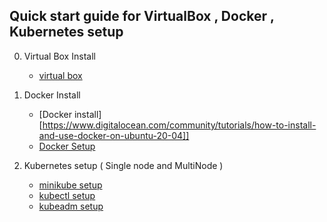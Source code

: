 
## Quick start guide for VirtualBox , Docker , Kubernetes setup

0. Virtual Box Install

     - [virtual box](https://www.virtualbox.org/wiki/Downloads)

1. Docker Install

     - [Docker install][https://www.digitalocean.com/community/tutorials/how-to-install-and-use-docker-on-ubuntu-20-04]]
     - [Docker Setup](https://docs.docker.com/get-docker/)


2. Kubernetes setup ( Single node and MultiNode )
     
     - [minikube setup](https://minikube.sigs.k8s.io/docs/start/)
     - [kubectl setup](https://kubernetes.io/docs/tasks/tools/install-kubectl-linux/)
     - [kubeadm setup](https://kubernetes.io/docs/setup/production-environment/tools/kubeadm/install-kubeadm/)
